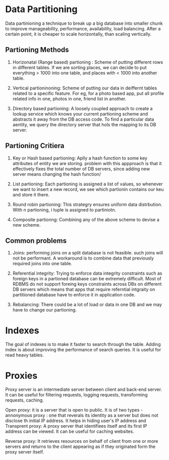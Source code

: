 # Data Partitioning

Data partinioning a technique to break up a big database into smaller chunk to improve manageability, performance, availability, load balancing. After a certain point, it is cheaper to scale horizontally, than scaling vertically.


## Partioning Methods

1. Horizonatal (Range based) partioning : Scheme of putting different rows in different tables. If we are sorting places, we can decide to put everything > 1000 into one table, and places with < 1000 into another table. 

2. Vertical partioninoning: Scheme of putting our data in deiffernt tables related to a specific feature. For eg, for a photo based app, put all profile related info in one, photos in one, friend list in another. 

3. Directory based partioning: A loosely coupled approach to create a lookup service which knows your current partioning scheme and abstracts it away from the DB access code. To find a particular data aentity, we query the directory server that hols the mapping to its DB server. 


## Partioning Critiera
1. Key or Hash based partioning: Aplly a hash function to some key attributes of entity we are storing. problem with this appproach is that it effectively fixes the total number of DB servers, since adding new server means changing the hash function/ 
   
2. List partioning: Each partioning is assigned a list of values, so whenever we want to insert a new record, we see which partionin contains our keu and store it there. 

3. Round robin partioning: This strategry ensures uniform data distrbution. With n partioning, i tuple is assigned to partiniotn. 

3. Composite partionng: Combining any of the above scheme to devise a new scheme. 

## Common problems
1. Joins: performing joins on a split database is not feasible. such joins will not be performant. A workaround is to combine data that previously required joins into one table. 

2. Referential integrity: Trying to enforce data integrity constraints such as foreign keys in a partioned database can be extremely difficult. Most of RDBMS do not support foreing keys constraints across DBs on different DB servers which means that apps that require referntial intgraity on partitioned database have to enforce it in application code. 

3. Rebalancing: There could be a lot of load or data in one DB and we may have to change our partioning. 


# Indexes
The goal of indexes is to make it faster to search through the table. Adding index is about improving the performance of search queries. It is useful for read heavy tables. 

# Proxies
Proxy server is an intermediate server between client and back-end server. It can be useful for filtering requests, logging requests, transforming requests, caching. 

Open proxy: it is a server that is open to public. It is of two types - annonymous proxy : one that reverals its identity as a server but does not disclose th initial IP address. It helps in hiding user's IP address and Transprent proxy: A proxy server that identifiees itself and its first IP address can be viewed. It can be useful for caching websites. 

Reverse proxy: It retrieves resources on behalf of client from one or more servers and returns to the client appearing as if they originated form the proxy server itself. 